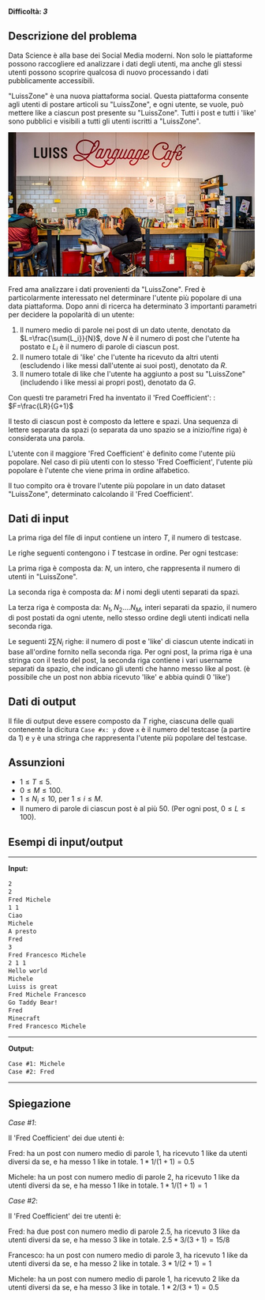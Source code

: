 **Difficoltà: _3_**

## Descrizione del problema

Data Science è alla base dei Social Media moderni. Non solo le piattaforme possono raccogliere ed analizzare i dati degli utenti, ma anche gli stessi utenti possono scoprire qualcosa di nuovo processando i dati pubblicamente accessibili.

"LuissZone" è una nuova piattaforma social. Questa piattaforma consente agli utenti di postare articoli su "LuissZone", e ogni utente, se vuole, può mettere like a ciascun post presente su "LuissZone". Tutti i post e tutti i 'like' sono pubblici e visibili a tutti gli utenti iscritti a "LuissZone".

![Grafica della luiss](luiss.jpg)

Fred ama analizzare i dati provenienti da "LuissZone". Fred è particolarmente interessato nel determinare l'utente più popolare di una data piattaforma. Dopo anni di ricerca ha determinato 3 importanti parametri per decidere la popolarità di un utente:

1. Il numero medio di parole nei post di un dato utente, denotato da $L=\frac{\sum{L_i}}{N}$, dove $N$ è il numero di post che l'utente ha postato e $L_i$ è il numero di parole di ciascun post.
2. Il numero totale di 'like' che l'utente ha ricevuto da altri utenti (escludendo i like messi dall'utente ai suoi post), denotato da $R$.
3. Il numero totale di like che l'utente ha aggiunto a post su "LuissZone" (includendo i like messi ai propri post), denotato da $G$.

Con questi tre parametri Fred ha inventato il 'Fred Coefficient':
: $F=\frac{LR}{G+1}$

Il testo di ciascun post è composto da lettere e spazi. Una sequenza di lettere separata da spazi (o separata da uno spazio se a inizio/fine riga) è considerata una parola.

L'utente con il maggiore 'Fred Coefficient' è definito come l'utente più popolare. Nel caso di più utenti con lo stesso 'Fred Coefficient', l'utente più popolare è l'utente che viene prima in ordine alfabetico.

Il tuo compito ora è trovare l'utente più popolare in un dato dataset "LuissZone", determinato calcolando il 'Fred Coefficient'.

## Dati di input

La prima riga del file di input contiene un intero $T$, il numero di testcase.

Le righe seguenti contengono i $T$ testcase in ordine. Per ogni testcase: 

La prima riga è composta da: $N$, un intero, che rappresenta il numero di utenti in "LuissZone". 

La seconda riga è composta da: $M$ i nomi degli utenti separati da spazi.

La terza riga è composta da: $N_1,N_2....N_M$, interi separati da spazio, il numero di post postati da ogni utente, nello stesso ordine degli utenti indicati nella seconda riga.

Le seguenti $2\sum{N_i}$ righe: il numero di post e 'like' di ciascun utente indicati in base all'ordine fornito nella seconda riga. Per ogni post, la prima riga è una stringa con il testo del post, la seconda riga contiene i vari username separati da spazio, che indicano gli utenti che hanno messo like al post. (è possibile che un post non abbia ricevuto 'like' e abbia quindi $0$ 'like')

## Dati di output

Il file di output deve essere composto da $T$ righe, ciascuna delle quali contenente la dicitura ```Case #x: y``` dove `x` è il numero del testcase (a partire da $1$) e `y` è una stringa che rappresenta l'utente più popolare del testcase.

## Assunzioni

- $1 \leq T \leq 5$.
- $0 \le M \leq 100$.
- $1 \leq N_i \leq 10$, per $1 \leq i \leq M$.
- Il numero di parole di ciascun post è al più 50. (Per ogni post, $0 \le L \leq 100$).

## Esempi di input/output

***

**Input:**
```
2
2
Fred Michele
1 1
Ciao
Michele
A presto
Fred
3
Fred Francesco Michele
2 1 1
Hello world
Michele
Luiss is great
Fred Michele Francesco
Go Taddy Bear!
Fred
Minecraft
Fred Francesco Michele
```

***

**Output:**
```
Case #1: Michele
Case #2: Fred
```

***

## Spiegazione

_Case #1_:

Il 'Fred Coefficient' dei due utenti è:

Fred: ha un post con numero medio di parole 1, ha ricevuto 1 like da utenti diversi da se, e ha messo 1 like in totale. 
$1*1/(1+1)=0.5$


Michele: ha un post con numero medio di parole 2, ha ricevuto 1 like da utenti diversi da se, e ha messo 1 like in totale. 
$1*1/(1+1)=1$

_Case #2_:

Il 'Fred Coefficient' dei tre utenti è:

Fred: ha due post con numero medio di parole 2.5, ha ricevuto 3 like da utenti diversi da se, e ha messo 3 like in totale. 
$2.5*3/(3+1)=15/8$

Francesco: ha un post con numero medio di parole 3, ha ricevuto 1 like da utenti diversi da se, e ha messo 2 like in totale. 
$3*1/(2+1)=1$

Michele: ha un post con numero medio di parole 1, ha ricevuto 2 like da utenti diversi da se, e ha messo 3 like in totale. 
$1*2/(3+1)=0.5$

